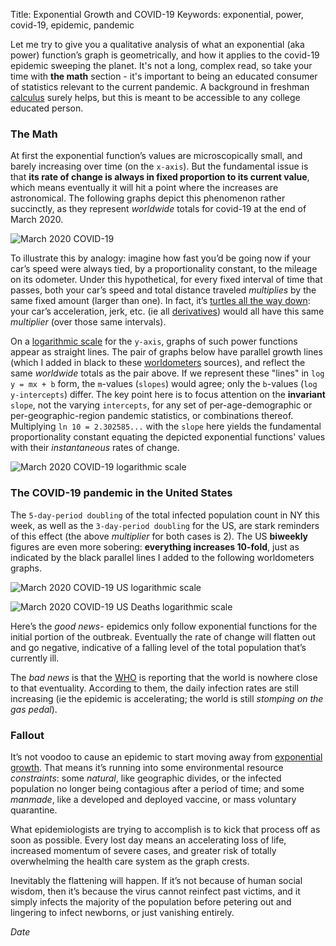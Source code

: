Title: Exponential Growth and COVID-19
Keywords: exponential, power, covid-19, epidemic, pandemic

Let me try to give you a qualitative analysis of what an exponential (aka power) function’s graph is geometrically,
and how it applies to the covid-19 epidemic sweeping the planet.  It's not a long, complex read, so take your time with **the
math** section - it's important to being an educated consumer of statistics relevant to the current pandemic.  A background
in freshman [calculus](https://en.wikipedia.org/wiki/Calculus) surely helps, but this is meant to be accessible to any college educated person.

### The Math

At first the exponential function’s values are microscopically small, and barely increasing over time (on the `x-axis`).
But the fundamental issue is that **its rate of change is always in fixed proportion to its current value**,
which means eventually it will hit a point where the increases are astronomical.  The following graphs depict this phenomenon
rather succinctly, as they represent *worldwide* totals for covid-19 at the end of March 2020.

![March 2020 COVID-19](../images/covid-march-2020-e.png)

To illustrate this by analogy: imagine how fast you’d be going now if your car’s speed were always tied,
by a proportionality constant, to the mileage on its odometer. Under this hypothetical, for every fixed interval of time that
passes, both your car’s speed and total distance traveled *multiplies* by the same fixed amount (larger than one). In fact, it’s
[turtles all the way down](https://en.wikipedia.org/wiki/Turtles_all_the_way_down): your car’s acceleration, jerk, etc.
(ie all [derivatives](https://en.wikipedia.org/wiki/Derivative)) would all have this same *multiplier* (over those same intervals).

On a [logarithmic scale](https://en.wikipedia.org/wiki/Logarithmic_scale) for the `y-axis`, graphs of such power functions
appear as straight lines.  The pair of graphs below have parallel growth lines (which I added in black to these
[worldometers](https://www.worldometers.info/coronavirus/) sources), and reflect the same *worldwide* totals as the pair
above. If we represent these "lines" in `log y = mx + b` form, the `m`-values (`slopes`) would agree; only the `b`-values
(`log y-intercepts`) differ.  The key point here is to focus attention on the **invariant** `slope`, not the varying `intercepts`,
for any set of per-age-demographic or per-geographic-region pandemic statistics, or combinations thereof.  Multiplying
`ln 10 = 2.302585...` with the `slope` here yields the fundamental proportionality constant equating the depicted exponential
functions' values with their *instantaneous* rates of change.

![March 2020 COVID-19 logarithmic scale](../images/covid-march-2020.png)

### The COVID-19 pandemic in the United States

The `5-day-period doubling` of the total infected population count in NY this week, as well as the `3-day-period doubling` for
the US, are stark reminders of this effect (the above *multiplier* for both cases is 2).  The US **biweekly** figures are even more sobering:
 **everything increases 10-fold**, just as indicated by the black parallel lines I added to the following worldometers graphs.

![March 2020 COVID-19 US logarithmic scale](../images/covid-us-march-2020.png)

![March 2020 COVID-19 US Deaths logarithmic scale](../images/covid-us-march-2020-deaths.png)

Here’s the *good news*- epidemics only follow exponential functions for the initial portion of the outbreak. Eventually the rate of
change will flatten out and go negative, indicative of a falling level of the total population that’s currently ill.

The *bad news* is that the [WHO](https://www.who.int/emergencies/diseases/novel-coronavirus-2019) is reporting that the world
is nowhere close to that eventuality.  According to them, the daily infection rates are still increasing (ie the epidemic is 
accelerating; the world is still *stomping on the gas pedal*).

### Fallout

It’s not voodoo to cause an epidemic to start moving away from [exponential growth](https://en.wikipedia.org/wiki/Exponential_growth).
That means it’s running into some environmental resource *constraints*: some *natural*, like geographic divides, or the infected population
no longer being contagious after a period of time; and some *manmade*, like a developed and deployed vaccine, or mass voluntary
quarantine.

What epidemiologists are trying to accomplish is to kick that process off as soon as possible.  Every lost day means an
accelerating loss of life, increased momentum of severe cases, and greater risk of totally overwhelming the health care system
as the graph crests.

Inevitably the flattening will happen. If it’s not because of human social wisdom, then it’s because the virus cannot reinfect past
victims, and it simply infects the majority of the population before petering out and lingering to infect newborns, or just
vanishing entirely.

$Date$

